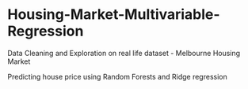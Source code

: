 # Housing-Market-Multivariable-Regression

Data Cleaning and Exploration on  real life dataset - Melbourne Housing Market

Predicting house price using Random Forests and Ridge regression


